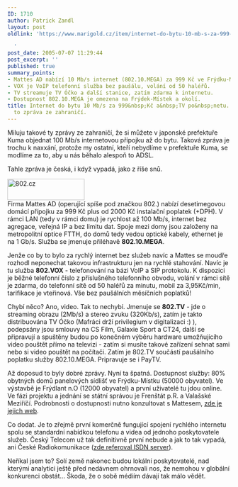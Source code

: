 ```yaml
---
ID: 1710
author: Patrick Zandl
layout: post
oldlink: 'https://www.marigold.cz/item/internet-do-bytu-10-mb-s-za-999-kc-a-tv-po-netu-a-neni-to-zprava-ze-zahranici

  '
post_date: 2005-07-07 11:29:44
post_excerpt: ''
published: true
summary_points:
- Mattes AD nabízí 10 Mb/s internet (802.10.MEGA) za 999 Kč ve Frýdku-Místku.
- VOX je VoIP telefonní služba bez paušálu, volání od 50 haléřů.
- TV streamuje TV Óčko a další stanice, zatím zdarma k internetu.
- Dostupnost 802.10.MEGA je omezena na Frýdek-Místek a okolí.
title: Internet do bytu 10 Mb/s za 999&nbsp;Kč a&nbsp;TV po&nbsp;netu. A&nbsp;není
  to zpráva ze zahraničí.
---
```


<p>Miluju takové ty zprávy ze zahraničí, že si můžete v japonské prefektuře Kuma objednat 100 Mb/s internetovou přípojku až do bytu. Taková zpráva je trochu k naxxání, protože my ostatní, kteří nebydlíme v prefektuře Kuma, se modlíme za to, aby u nás běhalo alespoň to ADSL.</p>

<p>Tahle zpráva je česká, i když vypadá, jako z říše snů. </p>

<div class="rightbox"><img src="/wp-content/uploads/20050707-802.jpg" alt="802.cz" width="174" height="48" /></div>Firma Mattes AD (operující spíše pod značkou 802.) nabízí desetimegovou domácí přípojku za 999 Kč plus od 2000 Kč instalační poplatek (+DPH). V rámci LAN (tedy v rámci domu) je rychlost až 100 Mb/s, internet bez agregace, veřejná IP a bez limitu dat. Spoje mezi domy jsou založeny na metropolitní optice FTTH, do domů tedy vedou optické kabely, ethernet je na 1 Gb/s. Služba se jmenuje přiléhavě <strong>802.10.MEGA</strong>.</p>

<p>Jenže co by to bylo za rychlý internet bez služeb navíc a Mattes se moudře rozhodl neponechat takovou infrastrukturu jen na rychlé stahování. Navíc je tu služba <strong>802.VOX</strong> - telefonování na bázi VoIP a SIP protokolu. K dispozici je běžné telefonní číslo z příslušného telefonního obvodu, volání v rámci sítě je zdarma, do telefonní sítě od 50 haléřů za minutu, mobil za
3,95Kč/min, tarifikace je vteřinová. Vše bez paušálních měsíčních poplatků!</p>

<p>Chybí něco? Ano, video. Tak to nechybí. Jmenuje se <strong>802.TV</strong> - jde o streaming obrazu (2Mb/s) a stereo zvuku (320Kb/s), zatím je takto distribuována TV Óčko (Mafráci drží privilegium v digitalizaci :) ), podepsány jsou smlouvy na CS Film, Galaxie Sport
a CT24, další se připravují a spuštěny budou po konečném výběru hardware umožňujícího video pouštět přímo na televizi - zatím si musíte takové zařízení sehnat sami nebo si video pouštět na počítači. Zatím je
802.TV součástí paušálního poplatku služby 802.10.MEGA. Pripravuje se i PayTV.</p>

<p>Až doposud to byly dobré zprávy. Nyní ta špatná. Dostupnost služby: 80% obytných domů panelových sídlišť ve Frýdku-Místku
(50000 obyvatel). Ve výstavbě je Frýdlant n.O (12000 obyvatel) a první uživatelé tu jdou online. Ve fázi projektu a jednání se státní správou je Frenštát p.R. a Valašské Meziříčí. Podrobnosti o dostupnosti nutno konzultovat s Mattesem, <a href="http://www.802.cz/">zde je jejich web</a>.</p>

<p>Co dodat. Je to zřejmě první komerčně fungující spojení rychlého internetu spolu se standardní nabídkou telefonu a videa od jednoho poskytovatele služeb. Český Telecom už tak definitivně první nebude a jak to tak vypadá, ani České Radiokomunikace (<a href="http://www.isdn.cz/clanek.php?cid=6717">zde referoval ISDN server</a>). </p>

<p>Neříkal jsem to? Solí země nakonec budou lokální poskytovatelé, nad kterými analytici ještě před nedávnem ohrnovali nos, že nemohou v globální konkurenci obstát... Škoda, že o sobě médiím dávají tak málo vědět.
</p>